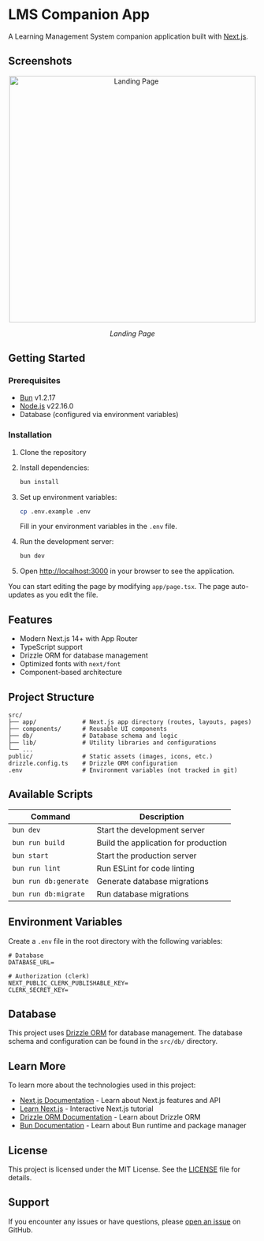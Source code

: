 # LMS Companion App

A Learning Management System companion application built with [Next.js](https://nextjs.org).
## Screenshots
<div align="center">
  <img src="https://github.com/user-attachments/assets/6d6c46e2-f883-495a-9433-d6b5137dd536" alt="Landing Page" width="500">
  <p><em>Landing Page</em></p>
</div>

## Getting Started

### Prerequisites

- [Bun](https://bun.sh/) v1.2.17
- [Node.js](https://nodejs.org/) v22.16.0
- Database (configured via environment variables)

### Installation

1. Clone the repository
2. Install dependencies:
   ```bash
   bun install
   ```
3. Set up environment variables:

   ```bash
   cp .env.example .env
   ```

   Fill in your environment variables in the `.env` file.

4. Run the development server:

   ```bash
   bun dev
   ```

5. Open [http://localhost:3000](http://localhost:3000) in your browser to see the application.

You can start editing the page by modifying `app/page.tsx`. The page auto-updates as you edit the file.

## Features

- Modern Next.js 14+ with App Router
- TypeScript support
- Drizzle ORM for database management
- Optimized fonts with `next/font`
- Component-based architecture

## Project Structure

```
src/
├── app/             # Next.js app directory (routes, layouts, pages)
├── components/      # Reusable UI components
├── db/              # Database schema and logic
├── lib/             # Utility libraries and configurations
└── ...
public/              # Static assets (images, icons, etc.)
drizzle.config.ts    # Drizzle ORM configuration
.env                 # Environment variables (not tracked in git)
```

## Available Scripts

| Command               | Description                          |
| --------------------- | ------------------------------------ |
| `bun dev`             | Start the development server         |
| `bun run build`       | Build the application for production |
| `bun start`           | Start the production server          |
| `bun run lint`        | Run ESLint for code linting          |
| `bun run db:generate` | Generate database migrations         |
| `bun run db:migrate`  | Run database migrations              |

## Environment Variables

Create a `.env` file in the root directory with the following variables:

```env
# Database
DATABASE_URL=

# Authorization (clerk)
NEXT_PUBLIC_CLERK_PUBLISHABLE_KEY=
CLERK_SECRET_KEY=
```

## Database

This project uses [Drizzle ORM](https://orm.drizzle.team/) for database management. The database schema and configuration can be found in the `src/db/` directory.

<!-- ## Deployment

### Vercel (Recommended)

The easiest way to deploy your Next.js app is to use the [Vercel Platform](https://vercel.com/new?utm_medium=default-template&filter=next.js&utm_source=create-next-app&utm_campaign=create-next-app-readme) from the creators of Next.js.

Check out the [Next.js deployment documentation](https://nextjs.org/docs/app/building-your-application/deploying) for more details.

### Other Platforms

This application can be deployed on any platform that supports Node.js applications, such as:

- Railway
- Render
- DigitalOcean App Platform
- AWS
- Google Cloud Platform -->

## Learn More

To learn more about the technologies used in this project:

- [Next.js Documentation](https://nextjs.org/docs) - Learn about Next.js features and API
- [Learn Next.js](https://nextjs.org/learn) - Interactive Next.js tutorial
- [Drizzle ORM Documentation](https://orm.drizzle.team/) - Learn about Drizzle ORM
- [Bun Documentation](https://bun.sh/docs) - Learn about Bun runtime and package manager

<!-- ## Contributing

1. Fork the repository
2. Create your feature branch (`git checkout -b feature/amazing-feature`)
3. Make your changes
4. Commit your changes (`git commit -m 'Add some amazing feature'`)
5. Push to the branch (`git push origin feature/amazing-feature`)
6. Open a Pull Request -->

## License

This project is licensed under the MIT License. See the [LICENSE](LICENSE) file for details.

## Support

If you encounter any issues or have questions, please [open an issue](https://github.com/itsZidd/lms-companion-app/issues) on GitHub.
